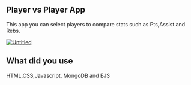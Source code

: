 ## Player vs Player App

This app you can select players to compare stats such as Pts,Assist and Rebs.

<a href="https://ibb.co/BqN7C0X"><img src="https://i.ibb.co/dGg358d/Untitled.png" alt="Untitled" border="0"></a>
## What did you use

HTML,CSS,Javascript, MongoDB and EJS

